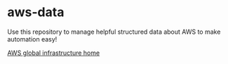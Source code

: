 # aws-data
Use this repository to manage helpful structured data about AWS to make
automation easy!

[AWS global infrastructure home](https://aws.amazon.com/about-aws/global-infrastructure/)
